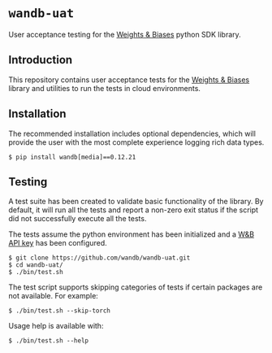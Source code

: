 # `wandb-uat`
User acceptance testing for the [Weights & Biases](https://wandb.com) python SDK library.

## Introduction
This repository contains user acceptance tests for the
[Weights & Biases](https://github.com/wandb/client) library
and utilities to run the tests in cloud environments.

## Installation
The recommended installation includes optional dependencies, which will provide the user
with the most complete experience logging rich data types.

```shell
$ pip install wandb[media]==0.12.21
```

## Testing
A test suite has been created to validate basic functionality of the library.
By default, it will run all the tests and report a non-zero exit status if the script
did not successfully execute all the tests.

The tests assume the python environment has been initialized and
a [W&B API key](https://wandb.ai/authorize) has been configured.

```shell
$ git clone https://github.com/wandb/wandb-uat.git
$ cd wandb-uat/
$ ./bin/test.sh
```

The test script supports skipping categories of tests if certain packages are not available.
For example:

```shell
$ ./bin/test.sh --skip-torch
```

Usage help is available with:
```shell
$ ./bin/test.sh --help
```
